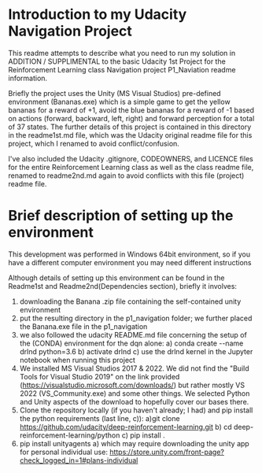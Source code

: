 # Introduction to my Udacity Navigation Project
This readme attempts to describe what you need to run my solution in ADDITION / SUPPLIMENTAL to the basic Udacity 1st Project for the Reinforcement Learning class Navigation project P1_Naviation readme information.

Briefly the project uses the Unity (MS Visual Studios) pre-defined environment (Bananas.exe) which is a simple game to get the yellow bananas for a reward of +1, avoid the blue bananas for a reward of -1 based on actions (forward, backward, left, right) and forward perception for a total of 37 states. The further details of this project is contained in this directory in the readme1st.md file, which was the Udacity original readme file for this project, which I renamed to avoid conflict/confusion.

I've also included the Udacity .gitignore, CODEOWNERS, and LICENCE files for the entire Reinforcement Learning class as well as the class readme file, renamed to readme2nd.md again to avoid conflicts with this file (project) readme file.

# Brief description of setting up the environment
This development was performed in Windows 64bit environment, so if you have a different computer environment you may need different instructions

Although details of setting up this environment can be found in the Readme1st and Readme2nd(Dependencies section), briefly it involves:

1) downloading the Banana .zip file containing the self-contained unity environment
2) put the resulting directory in the p1_navigation folder; we further placed the Banana.exe file in the p1_navigation
3) we also followed the udacity README.md file concerning the setup of the (CONDA) environment for the dqn alone:
	a) conda create --name drlnd python=3.6 
	b) activate drlnd
	c) use the drlnd kernel in the Jupyter notebook when running this project
4) We installed MS Visual Studios 2017 & 2022. We did not find the "Build Tools for Visual Studio 2019" on the link provided (https://visualstudio.microsoft.com/downloads/) but rather mostly VS 2022 (VS_Community.exe) and some other things. We selected Python and Unity aspects of the download to hopefully cover our bases there.
5) Clone the repository locally (if you haven't already; I had) and pip install the python requirements (last line, c)):
	a)git clone https://github.com/udacity/deep-reinforcement-learning.git
	b) cd deep-reinforcement-learning/python
	c) pip install .
6) pip install unityagents
	a) which may require downloading the unity app for personal individual use: https://store.unity.com/front-page?check_logged_in=1#plans-individual


